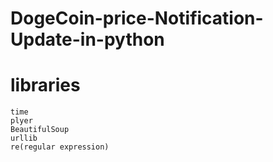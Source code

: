 # DogeCoin-price-Notification-Update-in-python
# libraries
  	time
  	plyer
  	BeautifulSoup
  	urllib
	re(regular expression)
